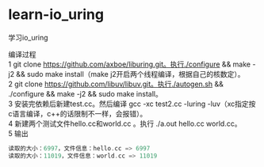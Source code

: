 # learn-io_uring
学习io_uring

编译过程<br/>
1 git clone https://github.com/axboe/liburing.git。执行./configure && make -j2 && sudo make install（make j2开启两个线程编译，根据自己的核数定）。<br/>
2 git clone https://github.com/libuv/libuv.git。执行./autogen.sh && ./configure && make -j2 && sudo make install。<br/>
3 安装完依赖后新建test.cc。然后编译 gcc -xc  test2.cc -luring -luv（xc指定按c语言编译，c++的话限制不一样，会报错）。<br/>
4 新建两个测试文件hello.cc和world.cc 。执行 ./a.out hello.cc  world.cc。<br/>
5 输出
```c
读取的大小：6997，文件信息：hello.cc => 6997
读取的大小：11019，文件信息：world.cc => 11019
```
